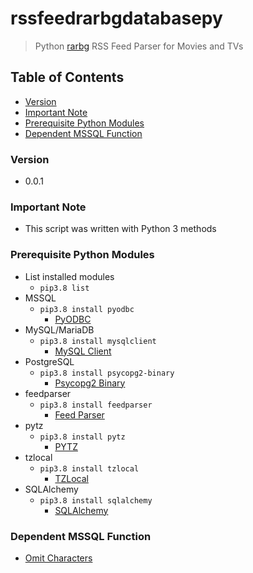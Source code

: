 # rssfeedrarbgdatabasepy
> Python [rarbg](https://rarbg.to/torrents.php) RSS Feed Parser for Movies and TVs

## Table of Contents
* [Version](#version)
* [Important Note](#important-note)
* [Prerequisite Python Modules](#prerequisite-python-modules)
* [Dependent MSSQL Function](#dependent-mssql-function)

### Version
* 0.0.1

### **Important Note**
* This script was written with Python 3 methods

### Prerequisite Python Modules
* List installed modules
  * `pip3.8 list`
* MSSQL
  * `pip3.8 install pyodbc`
    * [PyODBC](https://pypi.org/project/pyodbc/)
* MySQL/MariaDB
  * `pip3.8 install mysqlclient`
    * [MySQL Client](https://pypi.org/project/mysqlclient/)
* PostgreSQL
  * `pip3.8 install psycopg2-binary`
    * [Psycopg2 Binary](https://pypi.org/project/psycopg2/)
* feedparser
  * `pip3.8 install feedparser`
    * [Feed Parser](https://pypi.org/project/feedparser/)
* pytz
  * `pip3.8 install pytz`
    * [PYTZ](https://pypi.org/project/pytz/)
* tzlocal
  * `pip3.8 install tzlocal`
    * [TZLocal](https://pypi.org/project/tzlocal/)
* SQLAlchemy
  * `pip3.8 install sqlalchemy`
    * [SQLAlchemy](https://pypi.org/project/SQLAlchemy/)

### Dependent MSSQL Function
* [Omit Characters](https://github.com/Cuates/omitcharactersmssql)
